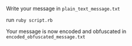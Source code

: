 Write your message in `plain_text_message.txt`

run `ruby script.rb`

Your message is now encoded and obfuscated in `encoded_obfuscated_message.txt`
